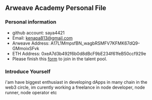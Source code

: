 ## Arweave Academy Personal File

### Personal information

- github account: saya4421
- Email: kenapa813@gmail.com
- Arweave Address: A17L1MmpsfBN_wagbRSMFV7KFMK67dQ9-GMmoixSFvk
- ETH Address: 0xeA7d3b492f6b0d8dBcF9bE234f61feB50ccf929e
- Please finish this [form](https://docs.google.com/forms/d/e/1FAIpQLSfWA5fIIcBgmRppm3jNz5vmf9Mai_QMVil-2pO4r7YKn_Zhtw/viewform?usp=sf_link) to join in the talent pool.

### Introduce Yourself
 i'am have biggest enthusiast in developing dApps in many chain in the web3 circle, im curently working a freelance in node developer, node runner, node operator etc